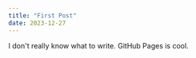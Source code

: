 ```yaml
---
title: "First Post"
date: 2023-12-27
---
```


I don't really know what to write. GitHub Pages is cool.
